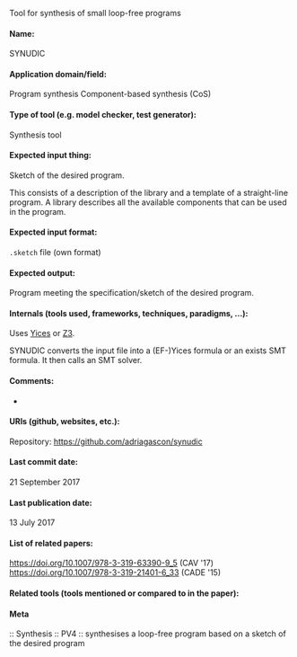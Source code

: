 Tool for synthesis of small loop-free programs

#### Name:
SYNUDIC

#### Application domain/field:
Program synthesis
Component-based synthesis (CoS)

#### Type of tool (e.g. model checker, test generator):
Synthesis tool

#### Expected input thing:
Sketch of the desired program. 

This consists of a description of the library and a template of a straight-line program. A library describes all the available components that can be used in the program.

#### Expected input format:
`.sketch` file (own format)

#### Expected output:
Program meeting the specification/sketch of the desired program.

#### Internals (tools used, frameworks, techniques, paradigms, ...):
Uses [Yices](../Solvers/SMT/Yices.md) or [Z3](../Solvers/SMT/Z3.md).

SYNUDIC converts the input file into a (EF-)Yices formula or an exists SMT formula. It then calls an SMT solver.

#### Comments:
-

#### URIs (github, websites, etc.):
Repository: https://github.com/adriagascon/synudic

#### Last commit date:
21 September 2017

#### Last publication date:
13 July 2017

#### List of related papers:
https://doi.org/10.1007/978-3-319-63390-9_5 (CAV '17)
https://doi.org/10.1007/978-3-319-21401-6_33 (CADE '15)

#### Related tools (tools mentioned or compared to in the paper):

#### Meta
:: Synthesis
:: PV4 :: synthesises a loop-free program based on a sketch of the desired program
